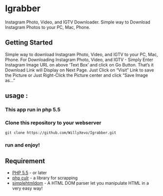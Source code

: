 # Igrabber
Instagram Photo, Video, and IGTV Downloader. Simple way to Download Instagram Photos to your PC, Mac, Phone.

## Getting Started
Simple way to download Instagram Photo, Video, and IGTV to your PC, Mac, Phone.
For Downloading Instagram Photo, Video, and IGTV - Simply Enter Instagram Image URL on above ‘Text Box’ and click on Go Button. That’s it Download Link will Display on Next Page.
Just Click on “Visit” Link to save the Picture or Just Right-Click the Picture center and click “Save Image as...”


## usage : 
### This app run in php 5.5 
### Clone this repository to your webserver 
```
git clone https://github.com/WillyXevo/Igrabber.git
```
### run and enjoy! 

## Requirement
* [PHP 5.5](http://php.net/downloads.php) - or later
* [php culr](http://php.net/manual/en/book.curl.php) - a library for scrapping 
* [simplehtmldom](http://simplehtmldom.sourceforge.net/) - A HTML DOM parser let you manipulate HTML in a very easy way!
